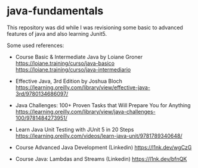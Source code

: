 # java-fundamentals

This repository was did while I was revisioning some basic to advanced features of java and also learning Junit5. 

Some used references:

- Course Basic & Intermediate Java by Loiane Groner 
https://loiane.training/curso/java-basico
https://loiane.training/curso/java-intermediario

- Effective Java, 3rd Edition by Joshua Bloch
https://learning.oreilly.com/library/view/effective-java-3rd/9780134686097/

- Java Challenges: 100+ Proven Tasks that Will Prepare You for Anything
https://learning.oreilly.com/library/view/java-challenges-100/9781484273951/

- Learn Java Unit Testing with JUnit 5 in 20 Steps
https://learning.oreilly.com/videos/learn-java-unit/9781789340648/

- Course Advanced Java Development (Linkedin)
https://l1nk.dev/wgCzG 

- Course Java: Lambdas and Streams (Linkedin)
https://l1nk.dev/bfnQK 

